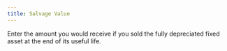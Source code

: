 ```yaml
---
title: Salvage Value
---
```



Enter the amount you would receive if you sold the fully depreciated fixed asset at the end of its useful life.
